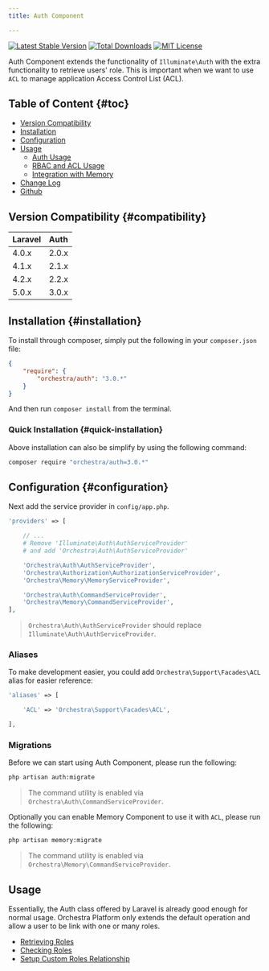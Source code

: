 ```yaml
---
title: Auth Component

---
```


[![Latest Stable Version](https://img.shields.io/github/release/orchestral/auth.svg?style=flat)](https://packagist.org/packages/orchestra/auth)
[![Total Downloads](https://img.shields.io/packagist/dt/orchestra/auth.svg?style=flat)](https://packagist.org/packages/orchestra/auth)
[![MIT License](https://img.shields.io/packagist/l/orchestra/auth.svg?style=flat)](https://packagist.org/packages/orchestra/auth)

Auth Component extends the functionality of `Illuminate\Auth` with the extra functionality to retrieve users' role. This is important when we want to use `ACL` to manage application Access Control List (ACL).

## Table of Content {#toc}

* [Version Compatibility](#compatibility)
* [Installation](#installation)
* [Configuration](#configuration)
* [Usage]({doc-url}/components/auth/usage)
  - [Auth Usage]({doc-url}/components/auth/usage)
  - [RBAC and ACL Usage]({doc-url}/components/auth/rbac)
  - [Integration with Memory]({doc-url}/components/auth/memory-integration)
* [Change Log]({doc-url}/components/auth/changes#v2-2)
* [Github](https://github.com/orchestral/auth)

## Version Compatibility {#compatibility}

Laravel    | Auth
:----------|:----------
 4.0.x     | 2.0.x
 4.1.x     | 2.1.x
 4.2.x     | 2.2.x
 5.0.x     | 3.0.x

## Installation {#installation}

To install through composer, simply put the following in your `composer.json` file:

```json
{
	"require": {
		"orchestra/auth": "3.0.*"
	}
}
```

And then run `composer install` from the terminal.

### Quick Installation {#quick-installation}

Above installation can also be simplify by using the following command:

```bash
composer require "orchestra/auth=3.0.*"
```

## Configuration {#configuration}

Next add the service provider in `config/app.php`.

```php
'providers' => [

	// ...
	# Remove 'Illuminate\Auth\AuthServiceProvider'
	# and add 'Orchestra\Auth\AuthServiceProvider'

	'Orchestra\Auth\AuthServiceProvider',
	'Orchestra\Authorization\AuthorizationServiceProvider',
	'Orchestra\Memory\MemoryServiceProvider',

	'Orchestra\Auth\CommandServiceProvider',
	'Orchestra\Memory\CommandServiceProvider',
],
```

> `Orchestra\Auth\AuthServiceProvider` should replace `Illuminate\Auth\AuthServiceProvider`.

### Aliases

To make development easier, you could add `Orchestra\Support\Facades\ACL` alias for easier reference:

```php
'aliases' => [

	'ACL' => 'Orchestra\Support\Facades\ACL',

],
```

### Migrations

Before we can start using Auth Component, please run the following:

```bash
php artisan auth:migrate
```

> The command utility is enabled via `Orchestra\Auth\CommandServiceProvider`.

Optionally you can enable Memory Component to use it with `ACL`, please run the following:

```bash
php artisan memory:migrate
```

> The command utility is enabled via `Orchestra\Memory\CommandServiceProvider`.

## Usage

Essentially, the Auth class offered by Laravel is already good enough for normal usage. Orchestra Platform only extends the default operation and allow a user to be link with one or many roles.

* [Retrieving Roles](#retrieving-roles)
* [Checking Roles](#checking-roles)
* [Setup Custom Roles Relationship](#setup-custom-roles)
